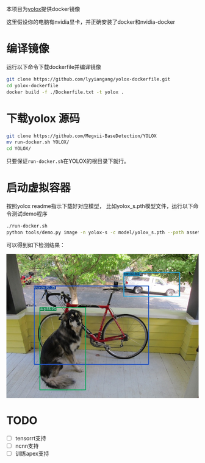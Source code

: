 本项目为[yolox](https://github.com/Megvii-BaseDetection/YOLOX)提供docker镜像

这里假设你的电脑有nvidia显卡，并正确安装了docker和nvidia-docker

# 编译镜像

运行以下命令下载dockerfile并编译镜像

```bash
git clone https://github.com/lyyiangang/yolox-dockerfile.git
cd yolox-dockerfile
docker build -f ./Dockerfile.txt -t yolox .
```

# 下载yolox 源码

```bash
git clone https://github.com/Megvii-BaseDetection/YOLOX
mv run-docker.sh YOLOX/
cd YOLOX/
```
只要保证```run-docker.sh```在YOLOX的根目录下就行。

# 启动虚拟容器

按照yolox readme指示下载好对应模型， 比如yolox_s.pth模型文件，运行以下命令测试demo程序

```bash
./run-docker.sh
python tools/demo.py image -n yolox-s -c model/yolox_s.pth --path assets/dog.jpg --conf 0.3 --nms 0.65 --tsize 640 --save_result --device gpu
```
可以得到如下检测结果：

![](doc/dog.jpg)


# TODO

- [ ] tensorrt支持
- [ ] ncnn支持
- [ ] 训练apex支持
